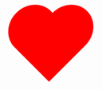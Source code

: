 <!DOCTYPE html>
<html>
<head>
    <title>Love Site</title>
    <style>
        .heart {
            position: absolute;
            width: 100px;
            height: 90px;
            background: red;
            transform: rotate(-45deg);
            animation: beat 1s infinite;
        }
        .heart:before,
        .heart:after {
            content: "";
            position: absolute;
            width: 100px;
            height: 90px;
            background: red;
            border-radius: 50%;
        }
        .heart:before {
            top: -50px;
            left: 0;
        }
        .heart:after {
            left: 50px;
            top: 0;
        }
        @keyframes beat {
            0% { transform: scale(1) rotate(-45deg); }
            50% { transform: scale(1.2) rotate(-45deg); }
            100% { transform: scale(1) rotate(-45deg); }
        }
    </style>
</head>
<body>
    <div class="heart"></div>
    <p>I Love You</p>
</body>
</html>
